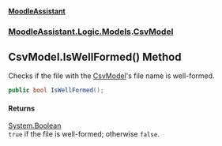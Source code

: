#### [MoodleAssistant](index.md 'index')
### [MoodleAssistant.Logic.Models](MoodleAssistant.Logic.Models.md 'MoodleAssistant.Logic.Models').[CsvModel](MoodleAssistant.Logic.Models.CsvModel.md 'MoodleAssistant.Logic.Models.CsvModel')

## CsvModel.IsWellFormed() Method

Checks if the file with the [CsvModel](MoodleAssistant.Logic.Models.CsvModel.md 'MoodleAssistant.Logic.Models.CsvModel')'s file name is well-formed.

```csharp
public bool IsWellFormed();
```

#### Returns
[System.Boolean](https://docs.microsoft.com/en-us/dotnet/api/System.Boolean 'System.Boolean')  
`true` if the file is well-formed; otherwise `false`.